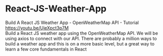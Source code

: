 # React-JS-Weather-App
Build A React JS Weather App - OpenWeatherMap API - Tutorial<br>
https://youtu.be/UjeXpct3p7M<br>
Build a React JS weather app using the OpenWeatherMap API. We will be using axios to connect with our API. There are probably a million ways to build a weather app and this is on a more basic level, but a great way to learn a few core fundamentals in React


